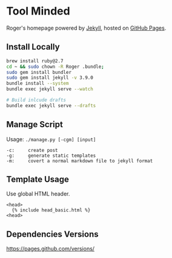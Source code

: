 # Tool Minded

Roger's homepage powered by [Jekyll](https://jekyllrb.com), hosted on [GitHub Pages](https://pages.github.com).

## Install Locally

```bash
brew install ruby@2.7
cd ~ && sudo chown -R Roger .bundle;
sudo gem install bundler
sudo gem install jekyll -v 3.9.0
bundle install --system
bundle exec jekyll serve --watch

# Build inlcude drafts
bundle exec jekyll serve --drafts
```

## Manage Script

Usage: `./manage.py [-cgm] [input]`

```
-c:     create post
-g:     generate static templates
-m:     covert a normal markdown file to jekyll format
```

## Template Usage

Use global HTML header.

```
<head>
  {% include head_basic.html %}
<head>
```

## Dependencies Versions

https://pages.github.com/versions/
